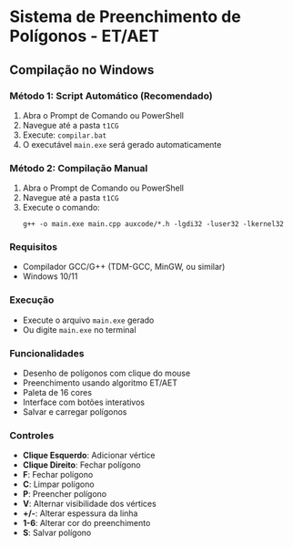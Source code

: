 # Sistema de Preenchimento de Polígonos - ET/AET

## Compilação no Windows

### Método 1: Script Automático (Recomendado)
1. Abra o Prompt de Comando ou PowerShell
2. Navegue até a pasta `t1CG`
3. Execute: `compilar.bat`
4. O executável `main.exe` será gerado automaticamente

### Método 2: Compilação Manual
1. Abra o Prompt de Comando ou PowerShell
2. Navegue até a pasta `t1CG`
3. Execute o comando:
   ```
   g++ -o main.exe main.cpp auxcode/*.h -lgdi32 -luser32 -lkernel32
   ```

### Requisitos
- Compilador GCC/G++ (TDM-GCC, MinGW, ou similar)
- Windows 10/11

### Execução
- Execute o arquivo `main.exe` gerado
- Ou digite `main.exe` no terminal

### Funcionalidades
- Desenho de polígonos com clique do mouse
- Preenchimento usando algoritmo ET/AET
- Paleta de 16 cores
- Interface com botões interativos
- Salvar e carregar polígonos

### Controles
- **Clique Esquerdo**: Adicionar vértice
- **Clique Direito**: Fechar polígono
- **F**: Fechar polígono
- **C**: Limpar polígono
- **P**: Preencher polígono
- **V**: Alternar visibilidade dos vértices
- **+/-**: Alterar espessura da linha
- **1-6**: Alterar cor do preenchimento
- **S**: Salvar polígono
